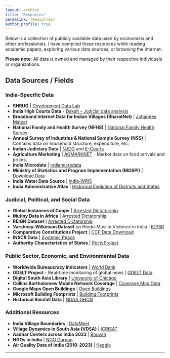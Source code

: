 ```yaml
---
layout: archive
title: "Resources"
permalink: /Resources/
author_profile: true
---
```


Below is a collection of publicly available data used by economists and other professionals. I have compiled these resources while reading academic papers, exploring various data sources, or browsing the internet.

**Please note:** All data is owned and managed by their respective individuals or organizations.

## Data Sources / Fields

### India-Specific Data

- **SHRUG** | [Development Data Lab](https://www.devdatalab.org/shrug_download/)
- **India High Courts Data** - [Daksh - Judicial data analysis](https://database.dakshindia.org/)
- **Broadband Internet Data for Indian Villages (BharatNet)** | [Johannes Matzat](https://sites.google.com/view/johannes-matzat/data)
- **National Family and Health Survey (NFHS)** | [National Family Health Survey](http://rchiips.org/NFHS/index.shtml)
- **Annual Survey of Industries & National Sample Survey (NSS)** | Contains data on household structure, expenditure, etc.
- **Indian Judiciary Data** | [NJDG](https://njdg.ecourts.gov.in/) and [E-Courts](http://www.ecourts.gov.in/)
- **Agriculture Marketing** | [AGMARKNET](http://agmarknet.gov.in/) - Market data on food arrivals and prices.
- **India Microdata** | [Indiamicrodata](https://docs.google.com/spreadsheets/d/1VWzPJAtMl1_hMHUER4QA6HcV4mJaFrcjOtvxeCNo0nE/edit#gid=0)
- **Ministry of Statistics and Program Implementation (MOSPI)** | [Download Data](https://www.mospi.gov.in/download-tables-data)
- **India Water Data Source** | [India-WRIS](https://indiawris.gov.in/wris/#/home)
- **India Administrative Atlas** | [Historical Evolution of Districts and States](https://searchworks.stanford.edu/view/6331424)

### Judicial, Political, and Social Data

- **Global Instances of Coups** | [Arrested Dictatorship](https://arresteddictatorship.com/coups/)
- **Mutiny Data in Africa** | [Arrested Dictatorship](https://arresteddictatorship.com/mutiny/)
- **REIGN Dataset** | [Arrested Dictatorship](https://arresteddictatorship.com/reign/)
- **Varshney-Wilkinson Dataset** on Hindu-Muslim Violence in India | [ICPSR](https://www.icpsr.umich.edu/web/ICPSR/studies/4342/versions/V1)
- **Comparative Constitutions Project** | [CCP Data Download](https://comparativeconstitutionsproject.org/download-data/)
- **INSCR Data** | [Systemic Peace](https://www.systemicpeace.org/inscrdata.html)
- **Authority Characteristics of States** | [PolityProject](https://www.systemicpeace.org/polityproject.html)

### Public Sector, Economic, and Environmental Data

- **Worldwide Bureaucracy Indicators** | [World Bank](https://datacatalog.worldbank.org/search/dataset/0038132)
- **GDELT Project** - Real-time monitoring of global news | [GDELT Data](https://www.gdeltproject.org/data.html#rawdatafiles)
- **Digital South Asia Library** | [University of Chicago](https://dsal.uchicago.edu/reference/schwartzberg/)
- **Collins Bartholomew Mobile Network Coverage** | [Coverage Map Data](https://www.collinsbartholomew.com/mobile-network-coverage-map-data/)
- **Google Maps Open Buildings** | [Open Buildings](https://sites.research.google/open-buildings/)
- **Microsoft Building Footprints** | [Building Footprints](https://www.microsoft.com/en-us/maps/building-footprints)
- **Historical Rainfall Data** | [NOAA GHCN](http://www.ncdc.noaa.gov/oa/climate/research/ghcn/ghcn.html)

### Additional Resources

- **India Village Boundaries** | [DataMeet](http://projects.datameet.org/indian_village_boundaries/)
- **Village Dynamics in South Asia (VDSA)** | [ICRISAT](https://vdsa.icrisat.org/vdsa-microdoc.aspx)
- **Aadhar Centers across India 2023** | [Bhuvan](https://bhuvan-app3.nrsc.gov.in/aadhaar/)
- **NGOs in India** | [NGO Darpan](https://ngodarpan.gov.in/index.php/home/statewise)
- **Air Quality Data of India (2010-2023)** | [Kaggle](https://www.kaggle.com/datasets/abhisheksjha/time-series-air-quality-data-of-india-2010-2023/data)

---
